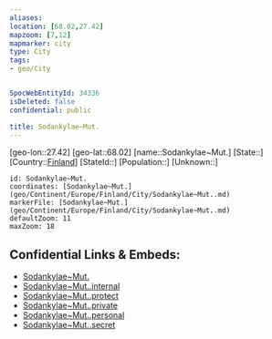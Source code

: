 ```yaml
---
aliases: 
location: [68.02,27.42]
mapzoom: [7,12] 
mapmarker: city 
type: City
tags:
- geo/City


SpocWebEntityId: 34336
isDeleted: false
confidential: public

title: Sodankylae~Mut.
---
```

[geo-lon::27.42]
[geo-lat::68.02]
[name::Sodankylae~Mut.]
[State::]
[Country::[Finland](geo/Continent/Europe/Finland.md)]
[StateId::]
[Population::]
[Unknown::]


```leaflet
id: Sodankylae~Mut.
coordinates: [Sodankylae~Mut.](geo/Continent/Europe/Finland/City/Sodankylae~Mut..md)
markerFile: [Sodankylae~Mut.](geo/Continent/Europe/Finland/City/Sodankylae~Mut..md)
defaultZoom: 11 
maxZoom: 18
```


## Confidential Links & Embeds: 
- [Sodankylae~Mut.](../../../../../../_public/geo/Continent/Europe/Finland/City/Sodankylae~Mut..md) 
- [Sodankylae~Mut..internal](../../../../../../_internal/geo/Continent/Europe/Finland/City/Sodankylae~Mut..internal.md) 
- [Sodankylae~Mut..protect](../../../../../../_protect/geo/Continent/Europe/Finland/City/Sodankylae~Mut..protect.md) 
- [Sodankylae~Mut..private](../../../../../../_private/geo/Continent/Europe/Finland/City/Sodankylae~Mut..private.md) 
- [Sodankylae~Mut..personal](../../../../../../_personal/geo/Continent/Europe/Finland/City/Sodankylae~Mut..personal.md) 
- [Sodankylae~Mut..secret](../../../../../../_secret/geo/Continent/Europe/Finland/City/Sodankylae~Mut..secret.md) 
